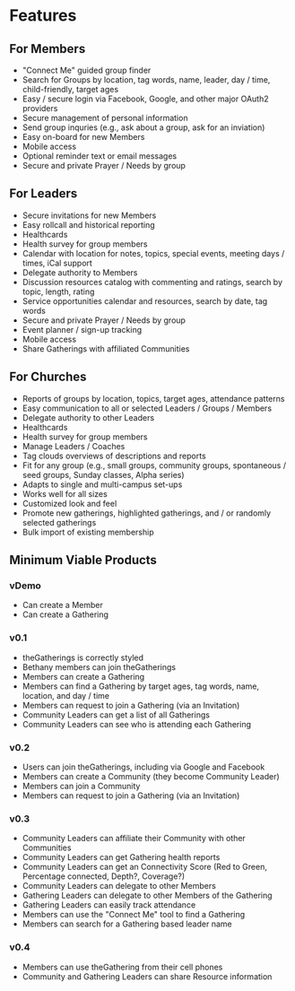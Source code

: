 # Features

## For Members

- "Connect Me" guided group finder
- Search for Groups by location, tag words, name, leader, day / time, child-friendly, target ages
- Easy / secure login via Facebook, Google, and other major OAuth2 providers
- Secure management of personal information
- Send group inquries (e.g., ask about a group, ask for an inviation)
- Easy on-board for new Members
- Mobile access
- Optional reminder text or email messages
- Secure and private Prayer / Needs by group

## For Leaders

- Secure invitations for new Members
- Easy rollcall and historical reporting
- Healthcards
- Health survey for group members
- Calendar with location for notes, topics, special events, meeting days / times, iCal support
- Delegate authority to Members
- Discussion resources catalog with commenting and ratings, search by topic, length, rating
- Service opportunities calendar and resources, search by date, tag words
- Secure and private Prayer / Needs by group
- Event planner / sign-up tracking
- Mobile access
- Share Gatherings with affiliated Communities

## For Churches

- Reports of groups by location, topics, target ages, attendance patterns
- Easy communication to all or selected Leaders / Groups / Members
- Delegate authority to other Leaders
- Healthcards
- Health survey for group members
- Manage Leaders / Coaches
- Tag clouds overviews of descriptions and reports
- Fit for any group (e.g., small groups, community groups, spontaneous / seed groups, Sunday classes, Alpha series)
- Adapts to single and multi-campus set-ups
- Works well for all sizes
- Customized look and feel
- Promote new gatherings, highlighted gatherings, and / or randomly selected gatherings
- Bulk import of existing membership

## Minimum Viable Products

### vDemo

- Can create a Member
- Can create a Gathering

### v0.1

- theGatherings is correctly styled
- Bethany members can join theGatherings
- Members can create a Gathering
- Members can find a Gathering by target ages, tag words, name, location, and day / time
- Members can request to join a Gathering (via an Invitation)
- Community Leaders can get a list of all Gatherings
- Community Leaders can see who is attending each Gathering

### v0.2

- Users can join theGatherings, including via Google and Facebook
- Members can create a Community (they become Community Leader)
- Members can join a Community
- Members can request to join a Gathering (via an Invitation)

### v0.3

- Community Leaders can affiliate their Community with other Communities
- Community Leaders can get Gathering health reports
- Community Leaders can get an Connectivity Score (Red to Green, Percentage connected, Depth?, Coverage?)
- Community Leaders can delegate to other Members
- Gathering Leaders can delegate to other Members of the Gathering
- Gathering Leaders can easily track attendance
- Members can use the "Connect Me" tool to find a Gathering
- Members can search for a Gathering based leader name

### v0.4

- Members can use theGathering from their cell phones
- Community and Gathering Leaders can share Resource information
